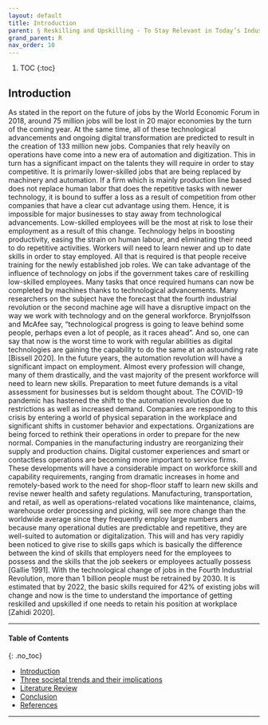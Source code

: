 ```yaml
---
layout: default
title: Introduction
parent: § Reskilling and Upskilling - To Stay Relevant in Today’s Industry   
grand_parent: R 
nav_order: 10 
---
```

<style>
.dont-break-out {
  /* These are technically the same, but use both */
  overflow-wrap: break-word;
  word-wrap: break-word;

     -ms-word-break: break-all;
  /* This is the dangerous one in WebKit, as it breaks things wherever */
  word-break: break-all;
  /* Instead use this non-standard one: */
  word-break: break-word;
}

.youtube-container {
    position: relative;
    width: 100%;
    height: 0;
    padding-bottom: 56.25%;
}
.youtube-video {
    position: absolute;
    top: 0;
    left: 0;
    width: 100%;
    height: 100%;
}

</style>

<div class="dont-break-out" markdown="1">

1. TOC
{:toc}

## Introduction
As stated in the report on the future of jobs by the World Economic Forum in 2018, around 75 million jobs will be lost in 20 major economies by the turn of the coming year. At the same time, all of these technological advancements and ongoing digital transformation are predicted to result in the creation of 133 million new jobs. Companies that rely heavily on operations have come into a new era of automation and digitization. This in turn has a significant impact on the talents they will require in order to stay competitive. It is primarily lower-skilled jobs that are being replaced by machinery and automation. If a firm which is mainly production line based does not replace human labor that does the repetitive tasks with newer technology, it is bound to suffer a loss as a result of competition from other companies that have a clear cut advantage using them. Hence, it is impossible for major businesses to stay away from technological advancements. Low-skilled employees will be the most at risk to lose their employment as a result of this change. Technology helps in boosting productivity, easing the strain on human labour, and eliminating their need to do repetitive activities. Workers will need to learn newer and up to date skills in order to stay employed. All that is required is that people receive training for the newly established job roles. We can take advantage of the influence of technology on jobs if the government takes care of reskilling low-skilled employees. Many tasks that once required humans can now be completed by machines thanks to technological advancements. Many researchers on the subject have the forecast that the fourth industrial revolution or the second machine age will have a disruptive impact on the way we work with technology and on the general workforce. Brynjolfsson and McAfee say, “technological progress is going to leave behind some people, perhaps even a lot of people, as it races ahead”. And so, one can say that now is the worst time to work with regular abilities as digital technologies are gaining the capability to do the same at an astounding rate [Bissell 2020]. In the future years, the automation revolution will have a significant impact on employment. Almost every profession will change, many of them drastically, and the vast majority of the present workforce will need to learn new skills. Preparation to meet future demands is a vital assessment for businesses but is seldom thought about. The COVID-19 pandemic has hastened the shift to the automation revolution due to restrictions as well as increased demand. Companies are responding to this crisis by entering a world of physical separation in the workplace and significant shifts in customer behavior and expectations. Organizations are being forced to rethink their operations in order to prepare for the new normal. Companies in the manufacturing industry are reorganizing their supply and production chains. Digital customer experiences and smart or contactless operations are becoming more important to service firms. These developments will have a considerable impact on workforce skill and capability requirements, ranging from dramatic increases in home and remotely-based work to the need for shop-floor staff to learn new skills and revise newer health and safety regulations. Manufacturing, transportation, and retail, as well as operations-related vocations like maintenance, claims, warehouse order processing and picking, will see more change than the worldwide average since they frequently employ large numbers and because many operational duties are predictable and repetitive, they are well-suited to automation or digitalization. This will and has very rapidly been noticed to give rise to skills gaps which is basically the difference between the kind of skills that employers need for the employees to possess and the skills that the job seekers or employees actually possess [Gallie 1991]. With the technological change of jobs in the Fourth Industrial Revolution, more than 1 billion people must be retrained by 2030. It is estimated that by 2022, the basic skills required for 42% of existing jobs will change and now is the time to understand the importance of getting reskilled and upskilled if one needs to retain his position at workplace [Zahidi 2020].

***

#### Table of Contents
{: .no_toc}

<ul><li> <a href="/docs/R/Reskilling-and-Upskilling-To-Stay-Relevant-in-Today’s-Industry-1/">
Introduction</a></li><li> <a href="/docs/R/Reskilling-and-Upskilling-To-Stay-Relevant-in-Today’s-Industry-2/">
Three societal trends and their implications </a></li><li> <a href="/docs/R/Reskilling-and-Upskilling-To-Stay-Relevant-in-Today’s-Industry-3/">
Literature Review </a></li><li> <a href="/docs/R/Reskilling-and-Upskilling-To-Stay-Relevant-in-Today’s-Industry-4/">
Conclusion</a></li><li> <a href="/docs/R/Reskilling-and-Upskilling-To-Stay-Relevant-in-Today’s-Industry-5/">
References </a></li></ul>

***

</div>
